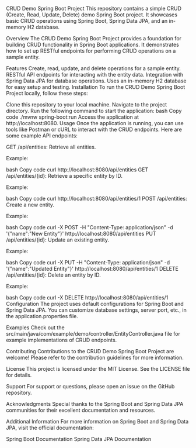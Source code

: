 CRUD Demo Spring Boot Project
This repository contains a simple CRUD (Create, Read, Update, Delete) demo Spring Boot project. It showcases basic CRUD operations using Spring Boot, Spring Data JPA, and an in-memory H2 database.

Overview
The CRUD Demo Spring Boot Project provides a foundation for building CRUD functionality in Spring Boot applications. It demonstrates how to set up RESTful endpoints for performing CRUD operations on a sample entity.

Features
Create, read, update, and delete operations for a sample entity.
RESTful API endpoints for interacting with the entity data.
Integration with Spring Data JPA for database operations.
Uses an in-memory H2 database for easy setup and testing.
Installation
To run the CRUD Demo Spring Boot Project locally, follow these steps:

Clone this repository to your local machine.
Navigate to the project directory.
Run the following command to start the application:
bash
Copy code
./mvnw spring-boot:run
Access the application at http://localhost:8080.
Usage
Once the application is running, you can use tools like Postman or cURL to interact with the CRUD endpoints. Here are some example API endpoints:

GET /api/entities: Retrieve all entities.

Example:

bash
Copy code
curl http://localhost:8080/api/entities
GET /api/entities/{id}: Retrieve a specific entity by ID.

Example:

bash
Copy code
curl http://localhost:8080/api/entities/1
POST /api/entities: Create a new entity.

Example:

bash
Copy code
curl -X POST -H "Content-Type: application/json" -d '{"name":"New Entity"}' http://localhost:8080/api/entities
PUT /api/entities/{id}: Update an existing entity.

Example:

bash
Copy code
curl -X PUT -H "Content-Type: application/json" -d '{"name":"Updated Entity"}' http://localhost:8080/api/entities/1
DELETE /api/entities/{id}: Delete an entity by ID.

Example:

bash
Copy code
curl -X DELETE http://localhost:8080/api/entities/1
Configuration
The project uses default configurations for Spring Boot and Spring Data JPA. You can customize database settings, server port, etc., in the application.properties file.

Examples
Check out the src/main/java/com/example/demo/controller/EntityController.java file for example implementations of CRUD endpoints.

Contributing
Contributions to the CRUD Demo Spring Boot Project are welcome! Please refer to the contribution guidelines for more information.

License
This project is licensed under the MIT License. See the LICENSE file for details.

Support
For support or questions, please open an issue on the GitHub repository.

Acknowledgments
Special thanks to the Spring Boot and Spring Data JPA communities for their excellent documentation and resources.

Additional Information
For more information on Spring Boot and Spring Data JPA, visit the official documentation:

Spring Boot Documentation
Spring Data JPA Documentation
